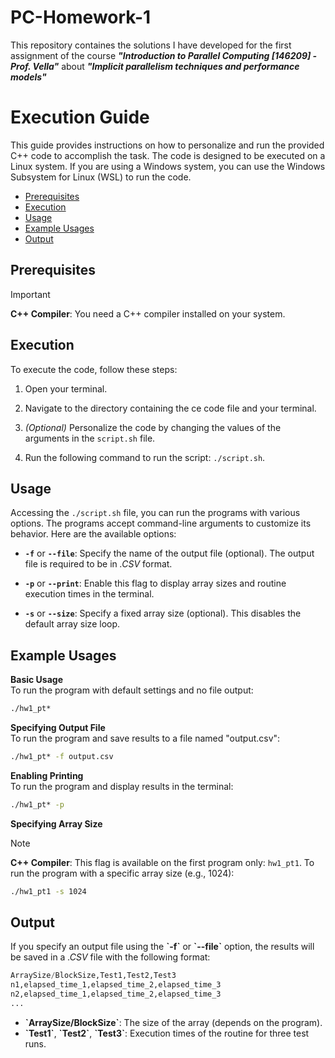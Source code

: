 # PC-Homework-1
This repository containes the solutions I have developed for the first assignment of the course ***"Introduction to Parallel Computing [146209] - Prof. Vella"*** about ***"Implicit parallelism techniques and performance models"*** 

# Execution Guide

This guide provides instructions on how to personalize and run the provided C++ code to accomplish the task. The code is designed to be executed on a Linux system. If you are using a Windows system, you can use the Windows Subsystem for Linux (WSL) to run the code.

- [Prerequisites](#prerequisites)
- [Execution](#execution)
- [Usage](#usage)
- [Example Usages](#example-usages)
- [Output](#output)

## Prerequisites
> [!IMPORTANT] 
> **C++ Compiler**: You need a C++ compiler installed on your system.

## Execution
To execute the code, follow these steps:  
1. Open your terminal.

2. Navigate to the directory containing the ce code file and your terminal.

3. *(Optional)* Personalize the code by changing the values of the arguments in the `script.sh` file.
   
4. Run the following command to run the script: `./script.sh`.

## Usage
Accessing the `./script.sh` file, you can run the programs with various options. The programs accept command-line arguments to customize its behavior. Here are the available options:

* **`-f`** or **`--file`**: Specify the name of the output file (optional). The output file is required to be in *.CSV* format.

* **`-p`** or **`--print`**: Enable this flag to display array sizes and routine execution times in the terminal.

* **`-s`** or **`--size`**: Specify a fixed array size (optional). This disables the default array size loop.

## Example Usages
**Basic Usage**  
To run the program with default settings and no file output:
```bash
./hw1_pt*
```

**Specifying Output File**  
To run the program and save results to a file named "output.csv":

```bash
./hw1_pt* -f output.csv
```
**Enabling Printing**  
To run the program and display results in the terminal:

```bash
./hw1_pt* -p
```
**Specifying Array Size**  
> [!NOTE] 
> **C++ Compiler**: This flag is available on the first program only: `hw1_pt1`.
To run the program with a specific array size (e.g., 1024):

```bash
./hw1_pt1 -s 1024
```

## Output
If you specify an output file using the **\`-f\`** or **\`--file\`** option, the results will be saved in a *.CSV* file with the following format:

```python
ArraySize/BlockSize,Test1,Test2,Test3
n1,elapsed_time_1,elapsed_time_2,elapsed_time_3
n2,elapsed_time_1,elapsed_time_2,elapsed_time_3
...
```
* **\`ArraySize/BlockSize\`**: The size of the array (depends on the program).
* **\`Test1\`**, **\`Test2\`**, **\`Test3\`**: Execution times of the routine for three test runs.